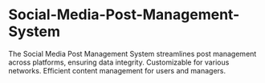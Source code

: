 # Social-Media-Post-Management-System
The Social Media Post Management System streamlines post management across platforms, ensuring data integrity. Customizable for various networks. Efficient content management for users and managers.
